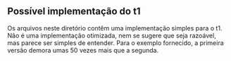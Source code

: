 ## Possível implementação do t1

Os arquivos neste diretório contêm uma implementação simples para o t1.
Não é uma implementação otimizada, nem se sugere que seja razoável, mas parece ser simples de entender.
Para o exemplo fornecido, a primeira versão demora umas 50 vezes mais que a segunda.
